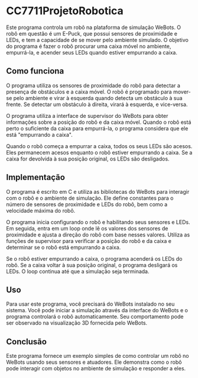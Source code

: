 # CC7711ProjetoRobotica
Este programa controla um robô na plataforma de simulação WeBots. O robô em questão é um E-Puck, que possui sensores de proximidade e LEDs, e tem a capacidade de se mover pelo ambiente simulado. O objetivo do programa é fazer o robô procurar uma caixa móvel no ambiente, empurrá-la, e acender seus LEDs quando estiver empurrando a caixa.

## Como funciona
O programa utiliza os sensores de proximidade do robô para detectar a presença de obstáculos e a caixa móvel. O robô é programado para mover-se pelo ambiente e virar à esquerda quando detecta um obstáculo à sua frente. Se detectar um obstáculo à direita, virará à esquerda, e vice-versa.

O programa utiliza a interface de supervisor do WeBots para obter informações sobre a posição do robô e da caixa móvel. Quando o robô está perto o suficiente da caixa para empurrá-la, o programa considera que ele está "empurrando a caixa".

Quando o robô começa a empurrar a caixa, todos os seus LEDs são acesos. Eles permanecem acesos enquanto o robô estiver empurrando a caixa. Se a caixa for devolvida à sua posição original, os LEDs são desligados.

## Implementação
O programa é escrito em C e utiliza as bibliotecas do WeBots para interagir com o robô e o ambiente de simulação. Ele define constantes para o número de sensores de proximidade e LEDs do robô, bem como a velocidade máxima do robô.

O programa inicia configurando o robô e habilitando seus sensores e LEDs. Em seguida, entra em um loop onde lê os valores dos sensores de proximidade e ajusta a direção do robô com base nesses valores. Utiliza as funções de supervisor para verificar a posição do robô e da caixa e determinar se o robô está empurrando a caixa.

Se o robô estiver empurrando a caixa, o programa acenderá os LEDs do robô. Se a caixa voltar à sua posição original, o programa desligará os LEDs. O loop continua até que a simulação seja terminada.

## Uso
Para usar este programa, você precisará do WeBots instalado no seu sistema. Você pode iniciar a simulação através da interface do WeBots e o programa controlará o robô automaticamente. Seu comportamento pode ser observado na visualização 3D fornecida pelo WeBots.

## Conclusão
Este programa fornece um exemplo simples de como controlar um robô no WeBots usando seus sensores e atuadores. Ele demonstra como o robô pode interagir com objetos no ambiente de simulação e responder a eles.
